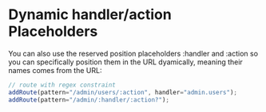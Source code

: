 # Dynamic handler/action Placeholders

You can also use the reserved position placeholders :handler and :action so you can specifically position them in the URL dyamically, meaning their names comes from the URL:

```js
// route with regex constraint
addRoute(pattern="/admin/users/:action", handler="admin.users");
addRoute(pattern="/admin/:handler/:action?");
```

